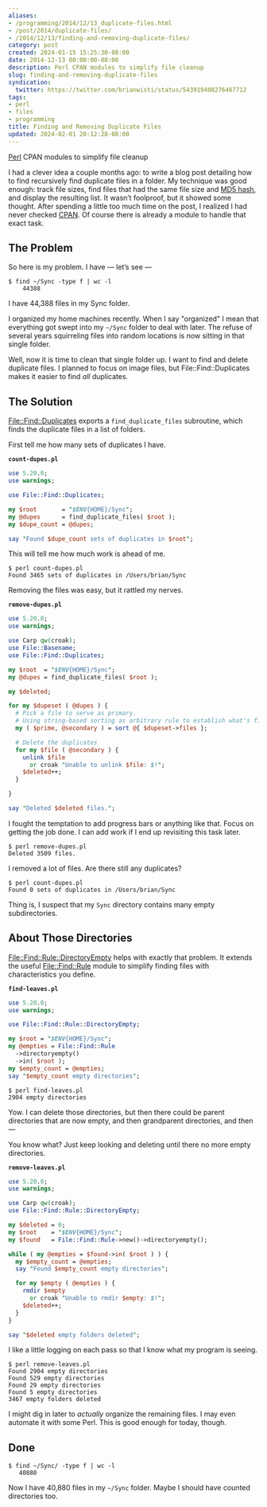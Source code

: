 ```yaml
---
aliases:
- /programming/2014/12/13_duplicate-files.html
- /post/2014/duplicate-files/
- /2014/12/13/finding-and-removing-duplicate-files/
category: post
created: 2024-01-15 15:25:30-08:00
date: 2014-12-13 00:00:00-08:00
description: Perl CPAN modules to simplify file cleanup
slug: finding-and-removing-duplicate-files
syndication:
  twitter: https://twitter.com/brianwisti/status/543919408276467712
tags:
- perl
- files
- programming
title: Finding and Removing Duplicate Files
updated: 2024-02-01 20:12:28-08:00
---
```


[Perl](../../../card/Perl.md) CPAN modules to simplify file cleanup

<!--more-->

I had a clever idea a couple months ago: to write a blog post detailing how to find recursively find duplicate files in a folder. My technique was good enough: track file sizes, find files that had the same file
size and [MD5 hash](http://en.wikipedia.org/wiki/MD5#MD5_hashes), and display the resulting list. It wasn’t foolproof, but it showed some thought. After spending a little too much time on the post, I realized I had never checked [CPAN](http://www.cpan.org/). Of course there is already a module to handle that exact task.

## The Problem

So here is my problem. I have — let’s see —

````
$ find ~/Sync -type f | wc -l
    44388
````

I have 44,388 files in my Sync folder.

I organized my home machines recently. When I say "organized" I mean that everything got swept into my `~/Sync` folder to deal with later. The refuse of several years squirreling files into random locations is now sitting in that single folder.

Well, now it is time to clean that single folder up. I want to find and delete duplicate files. I planned to focus on image files, but File::Find::Duplicates makes it easier to find *all* duplicates.

## The Solution

[File::Find::Duplicates](https://metacpan.org/pod/File::Find::Duplicates) exports a `find_duplicate_files` subroutine, which finds the duplicate files in a list of folders.

First tell me how many sets of duplicates I have.

**`count-dupes.pl`**

````perl
use 5.20.0;
use warnings;

use File::Find::Duplicates;

my $root       = "$ENV{HOME}/Sync";
my @dupes      = find_duplicate_files( $root );
my $dupe_count = @dupes;

say "Found $dupe_count sets of duplicates in $root";
````

This will tell me how much work is ahead of me.

````
$ perl count-dupes.pl
Found 3465 sets of duplicates in /Users/brian/Sync
````

Removing the files was easy, but it rattled my nerves.

**`remove-dupes.pl`**

````perl
use 5.20.0;
use warnings;

use Carp qw(croak);
use File::Basename;
use File::Find::Duplicates;

my $root  = "$ENV{HOME}/Sync";
my @dupes = find_duplicate_files( $root );

my $deleted;

for my $dupeset ( @dupes ) {
  # Pick a file to serve as primary.
  # Using string-based sorting as arbitrary rule to establish what's first.
  my ( $prime, @secondary ) = sort @{ $dupeset->files };

  # Delete the duplicates
  for my $file ( @secondary ) {
    unlink $file
      or croak "Unable to unlink $file: $!";
    $deleted++;
  }

}

say "Deleted $deleted files.";
````

I fought the temptation to add progress bars or anything like that. Focus on getting the job done. I can add work if I end up revisiting this task later.

````
$ perl remove-dupes.pl
Deleted 3509 files.
````

I removed a lot of files. Are there still any duplicates?

````
$ perl count-dupes.pl
Found 0 sets of duplicates in /Users/brian/Sync
````

Thing is, I suspect that my `Sync` directory contains many empty subdirectories.

## About Those Directories

[File::Find::Rule::DirectoryEmpty](https://metacpan.org/pod/File::Find::Rule::DirectoryEmpty) helps with exactly that problem. It extends the useful [File::Find::Rule](https://metacpan.org/pod/File::Find::Rule) module to simplify finding files with characteristics you define.

**`find-leaves.pl`**

````perl
use 5.20.0;
use warnings;

use File::Find::Rule::DirectoryEmpty;

my $root = "$ENV{HOME}/Sync";
my @empties = File::Find::Rule
  ->directoryempty()
  ->in( $root );
my $empty_count = @empties;
say "$empty_count empty directories";
````

````
$ perl find-leaves.pl
2904 empty directories
````

Yow. I can delete those directories, but then there could be parent directories that are now empty, and then grandparent directories, and then —

You know what? Just keep looking and deleting until there no more empty directories.

**`remove-leaves.pl`**

````perl
use 5.20.0;
use warnings;

use Carp qw(croak);
use File::Find::Rule::DirectoryEmpty;

my $deleted = 0;
my $root    = "$ENV{HOME}/Sync";
my $found   = File::Find::Rule->new()->directoryempty();

while ( my @empties = $found->in( $root ) ) {
  my $empty_count = @empties;
  say "Found $empty_count empty directories";

  for my $empty ( @empties ) {
    rmdir $empty
      or croak "Unable to rmdir $empty: $!";
    $deleted++;
  }
}

say "$deleted empty folders deleted";
````

I like a little logging on each pass so that I know what my program is seeing.

````
$ perl remove-leaves.pl
Found 2904 empty directories
Found 529 empty directories
Found 29 empty directories
Found 5 empty directories
3467 empty folders deleted
````

I might dig in later to *actually* organize the remaining files. I may even automate it with some Perl. This is good enough for today, though.

## Done

````
$ find ~/Sync/ -type f | wc -l
   40880
````

Now I have 40,880 files in my `~/Sync` folder. Maybe I should have counted directories too.
